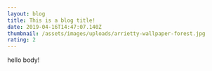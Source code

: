 ```yaml
---
layout: blog
title: This is a blog title!
date: 2019-04-16T14:47:07.140Z
thumbnail: /assets/images/uploads/arrietty-wallpaper-forest.jpg
rating: 2
---
```

hello body!
